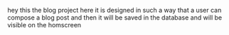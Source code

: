 hey this the blog project here it is designed in such a way that a user can compose a blog post and then it will be saved in the database and will be visible on the homscreen 
